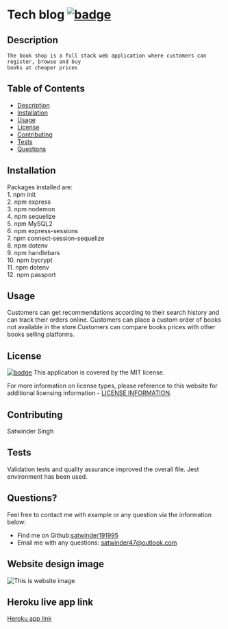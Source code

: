  # Tech blog [![badge](https://img.shields.io/badge/license-MIT-brightgreen)](./LICENSE)

  ## Description

    The book shop is a full stack web application where customers can register, browse and buy 
    books at cheaper prices

  ## Table of Contents
  - [Description](#description)
  - [Installation](#installation)
  - [Usage](#usage)
  - [License](#license)
  - [Contributing](#contributing)
  - [Tests](#tests)
  - [Questions](#questions)

  ## Installation

  Packages installed are:<br>  1. npm init <br> 2. npm express <br> 3. npm nodemon <br>4. npm sequelize <br> 5. npm MySQL2 <br> 6. npm express-sessions <br> 7. npm connect-session-sequelize <br> 8. npm dotenv <br>9. npm handlebars <br>10. npm bycrypt <br>11. npm dotenv <br>12. npm passport

  ## Usage

Customers can get recommendations according to their search history and can track their 
orders online. Customers can place a custom order of books not available in the 
store.Customers can compare books prices with other books selling platforms.

  ## License

  [![badge](https://img.shields.io/badge/license-MIT-brightgreen)](./LICENSE)
This application is covered by the MIT license.

For more information on license types, please reference to this website for additional licensing information - [LICENSE INFORMATION](https://opensource.org/licenses).

  ## Contributing

  Satwinder Singh<br>
  
  ## Tests

  Validation tests and quality assurance improved the overall file. Jest environment has been used.

  ## Questions?

  Feel free to contact me with example or any question via the information below:
 * Find me on Github:[satwinder191995](https://github.com/satwinder191995)
 * Email me with any questions: [satwinder47@outlook.com](mailto:satwinder47@outlook.com)

  ## Website design image
  ![This is website image](/public/images/blog.png)

  ## Heroku live app link
  [Heroku app link](https://satwinder-blog.herokuapp.com/)

